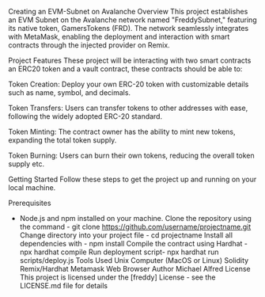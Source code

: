 Creating an EVM-Subnet on Avalanche
Overview
This project establishes an EVM Subnet on the Avalanche network named "FreddySubnet," featuring its native token, GamersTokens (FRD). The network seamlessly integrates with MetaMask, enabling the deployment and interaction with smart contracts through the injected provider on Remix.

Project Features
These project will be interacting with two smart contracts an ERC20 token and a vault contract, these contracts should be able to:

Token Creation: Deploy your own ERC-20 token with customizable details such as name, symbol, and decimals.

Token Transfers: Users can transfer tokens to other addresses with ease, following the widely adopted ERC-20 standard.

Token Minting: The contract owner has the ability to mint new tokens, expanding the total token supply.

Token Burning: Users can burn their own tokens, reducing the overall token supply etc.

Getting Started
Follow these steps to get the project up and running on your local machine.

Prerequisites

- Node.js and npm installed on your machine.
  Clone the repository using the command - git clone https://github.com/username/projectname.git
  Change directory into your project file - cd projectname
  Install all dependencies with - npm install
  Compile the contract using Hardhat - npx hardhat compile
  Run deployment script- npx hardhat run scripts/deploy.js
  Tools Used
  Unix Computer (MacOS or Linux)
  Solidity
  Remix/Hardhat
  Metamask
  Web Browser
  Author
  Michael Alfred
  License
  This project is licensed under the [freddy] License - see the LICENSE.md file for details
